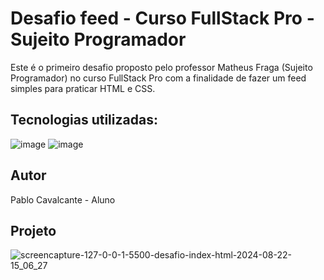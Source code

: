 # Desafio feed - Curso FullStack Pro - Sujeito Programador
Este é o primeiro desafio proposto pelo professor Matheus Fraga (Sujeito Programador) no curso FullStack Pro com a finalidade de fazer um feed simples para praticar HTML e CSS.

## Tecnologias utilizadas:
![image](https://github.com/user-attachments/assets/ffc9390e-679c-49bc-9720-b7a2514c96b2)
![image](https://github.com/user-attachments/assets/e55a01de-8add-4dab-9e44-aaceca62b5b6)

## Autor
Pablo Cavalcante - Aluno
## Projeto
![screencapture-127-0-0-1-5500-desafio-index-html-2024-08-22-15_06_27](https://github.com/user-attachments/assets/cd1e664f-9911-41ab-bd9c-59a4318ef776)

